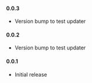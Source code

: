 #### 0.0.3
* Version bump to test updater

#### 0.0.2
* Version bump to test updater

#### 0.0.1
* Initial release
